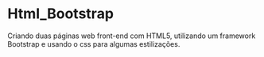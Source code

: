 # Html_Bootstrap
Criando duas páginas web front-end com HTML5, utilizando um framework Bootstrap e usando o css para algumas estilizações. 
